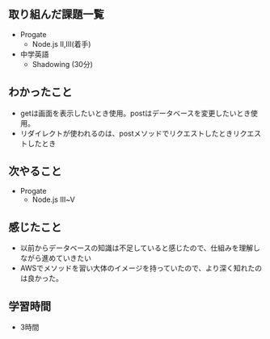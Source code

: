 ## 取り組んだ課題一覧
- Progate
  - Node.js Ⅱ,Ⅲ(着手)
- 中学英語
  - Shadowing (30分)
## わかったこと
- getは画面を表示したいとき使用。postはデータベースを変更したいとき使用。
- リダイレクトが使われるのは、postメソッドでリクエストしたときリクエストしたとき
## 次やること
- Progate
  - Node.js Ⅲ~Ⅴ
## 感じたこと
- 以前からデータベースの知識は不足していると感じたので、仕組みを理解しながら進めていきたい
- AWSでメソッドを習い大体のイメージを持っていたので、より深く知れたのは良かった。
## 学習時間
- 3時間